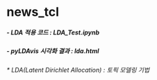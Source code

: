 # news_tcl

##### - LDA 적용 코드 : LDA_Test.ipynb
##### - pyLDAvis 시각화 결과 : lda.html

###### * LDA(Latent Dirichlet Allocation) : 토픽 모델링 기법

